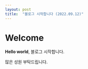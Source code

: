 ```yaml
---
layout: post
title:  "블로그 시작합니다 (2022.09.12)"
---
```


# Welcome

**Hello world**, 블로그 시작합니다.

많은 성원 부탁드립니다.
